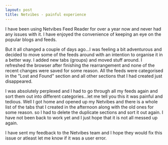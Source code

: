 ```yaml
---
layout: post
title: Netvibes - painful experience
---
```


I have been using Netvibes Feed Reader for over a year now and never had any issues with it. I have enjoyed the convenience of keeping an eye on the popular blogs and feeds.

But it all changed a couple of days ago...I was feeling a bit adventurous and decided to move some of the feeds around with an intention to organise it in a better way. I added new tabs (groups) and moved stuff around. I refreshed the browser after finishing the rearrangement and none of the recent changes were saved for some reason. All the feeds were categorised in the "Lost and Found" section and all other sections that I had created just disappeared.

I was absolutely perplexed and I had to go through all my feeds again and sort them out into different categories...let me tell you this it was painful and tedious. Well I got home and opened up my Netvibes and there is a whole list of the tabs that I created in the afternoon along with the old ones for some reason. so I had to delete the duplicate sections and sort it out again. I have not been back to work yet and I just hope that it is not all messed up again.

I have sent my feedback to the Netvibes team and I hope they would fix this issue or atleast let me know if it was a user error.
